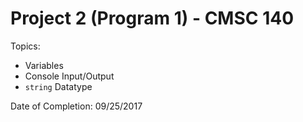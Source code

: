 # Project 2 (Program 1) - CMSC 140
Topics:
- Variables
- Console Input/Output
- ```string``` Datatype

Date of Completion: 09/25/2017
